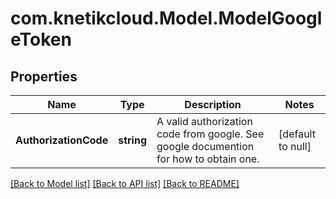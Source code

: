 # com.knetikcloud.Model.ModelGoogleToken
## Properties

Name | Type | Description | Notes
------------ | ------------- | ------------- | -------------
**AuthorizationCode** | **string** | A valid authorization code from google. See google documention for how to obtain one. | [default to null]

[[Back to Model list]](../README.md#documentation-for-models) [[Back to API list]](../README.md#documentation-for-api-endpoints) [[Back to README]](../README.md)

